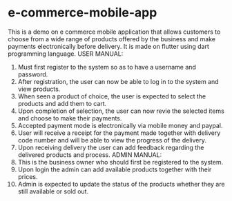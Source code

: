 # e-commerce-mobile-app
This is a demo on e commerce mobile application that allows customers to choose from a wide range of products offered by the business and make payments electronically before delivery.
It is made on flutter using dart programming language.
USER MANUAL:
1. Must first register to the system so as to have a username and password.
2. After registration, the user can now be able to log in to the system and view products.
3. When seen a product of choice, the user is expected to select the products and add them to cart.
4. Upon completion of selection, the user can now revie the selected items and choose to make their payments.
5. Accepted payment mode is electronically via mobile money and paypal.
6. User will receive a receipt for the payment made together with delivery code number and will be able to view the progress of the delivery.
7. Upon receiving delivery the user can add feedback regarding the delivered products and process.
ADMIN MANUAL:
1. This is the business owner who should first be registered to the system.
2. Upon login the admin can add available products together with their prices.
3. Admin is expected to update the status of the products whether they are still available or sold out.
